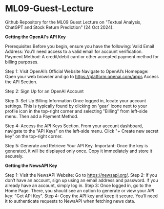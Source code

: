 # ML09-Guest-Lecture
Github Repository for the ML09 Guest Lecture on "Textual Analysis, ChatGPT and Stock Return Prediction" (24 Oct 2024). 

**Getting the OpenAI's API Key**

Prerequisites
Before you begin, ensure you have the following:
Valid Email Address: You'll need access to a valid email for account verification.
Payment Method: A credit/debit card or other accepted payment method for billing purposes.

Step 1: Visit OpenAI’s Official Website
Navigate to OpenAI’s Homepage:
Open your web browser and go to https://platform.openai.com/apps
Access the API Section.

Step 2: Sign Up for an OpenAI Account

Step 3: Set Up Billing Information
Once logged in, locate your account settings. This is typically found by clicking on 'gear' icone next to your profile icon in the top-right corner and selecting "Billing" from left-side menu. Then add a Payment Method.

Step 4: Access the API Keys Section. From your account dashboard, navigate to the "API Keys" on the left-side menu. Click "+ Create new secret key" on the top-right corner.

Step 5: Generate and Retrieve Your API Key.
Important: Once the key is generated, it will be displayed only once. Copy it immediately and store it securely.

**Getting the NewsAPI Key**

Step 1: Visit the NewsAPI Website: Go to https://newsapi.org/.
Step 2: If you don’t have an account, sign up using an email address and password. If you already have an account, simply log in.
Step 3: Once logged in, go to the Home Page. There, you should see an option to generate or view your API key: "Get API Key".
Step 4: Copy the API key and keep it secure. You’ll need it to authenticate requests to NewsAPI when fetching news data.

